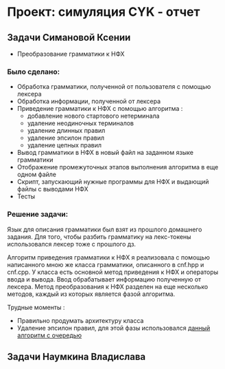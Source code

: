 # Проект: симуляция CYK - отчет
## Задачи Симановой Ксении

- Преобразование грамматики к НФХ 

### Было сделано:
* Обработка грамматики, полученной от пользователя с помощью лексера 
* Обработка информации, полученной от лексера
* Приведение грамматики к НФХ с помощью алгоритма :
    + добавление нового стартового нетерминала
    + удаление неодиночных терминалов
    + удаление длинных правил
    + удаление эпсилон правил
    + удаление цепных правил
* Вывод грамматики в НФХ в новый файл на заданном языке грамматики
* Отображение промежуточных этапов выполнения алгоритма в еще одном файле
* Скрипт, запускающий нужные программы для НФХ и выдающий файлы с выводами НФХ
* Тесты

### Решение задачи: 
Язык для описания грамматики был взят из прошлого домашнего задания. Для того, чтобы разбить грамматику на лекс-токены использовался лексер тоже с прошлого дз. 

Алгоритм приведения грамматики к НФХ я реализовала с помощью написанного мною же класса грамматики, описанного в cnf.hpp  и cnf.cpp. У класса есть основной метод приведения к НФХ и операторы ввода и вывода. Ввод обрабатывает информацию полученную от лексера. Метод преобразования к НФХ разделен на еще несколько методов, каждый из которых является фазой алгоритма. 

Трудные моменты : 
* Правильно продумать архитектуру класса
* Удаление эпсилон правил, для этой фазы использовался [данный алгоритм с очередью](https://neerc.ifmo.ru/wiki/index.php?title=%D0%A3%D0%B4%D0%B0%D0%BB%D0%B5%D0%BD%D0%B8%D0%B5_eps-%D0%BF%D1%80%D0%B0%D0%B2%D0%B8%D0%BB_%D0%B8%D0%B7_%D0%B3%D1%80%D0%B0%D0%BC%D0%BC%D0%B0%D1%82%D0%B8%D0%BA%D0%B8)


## Задачи Наумкина Владислава